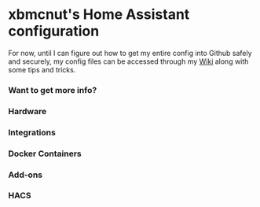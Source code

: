 # xbmcnut's Home Assistant configuration
For now, until I can figure out how to get my entire config into Github safely and securely, my config files can be accessed through my [Wiki](https://github.com/xbmcnut/Hass.ioConfig/wiki "Pete's Wiki") along with some tips and tricks. 
### Want to get more info?
### Hardware
### Integrations
### Docker Containers
### Add-ons
### HACS
